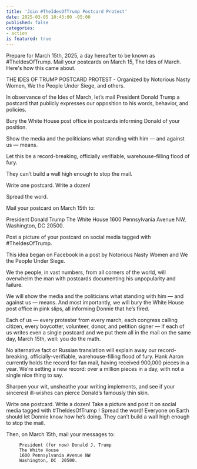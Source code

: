 ```yaml
---
title: 'Join #TheIdesOfTrump Postcard Protest'
date: 2025-03-05 10:43:00 -05:00
published: false
categories:
- action
is featured: true
---
```


Prepare for March 15th, 2025, a day hereafter to be known as #TheIdesOfTrump. Mail your postcards on March 15, The Ides of March. Here's how this came about.

THE IDES OF TRUMP POSTCARD PROTEST - Organized by Notorious Nasty Women, We the People Under Siege, and others.

In observance of the Ides of March, let’s mail President Donald Trump a postcard that publicly expresses our opposition to his words, behavior, and policies. 

Bury the White House post office in postcards informing Donald 
of your position.

Show the media and the politicians what standing with him — and against us — means.

Let this be a record-breaking, officially verifiable, warehouse-filling flood of fury.

They can’t build a wall high enough to stop the mail. 

Write one postcard. Write a dozen!

Spread the word.

Mail your postcard on March 15th to:

President Donald Trump
The White House
1600 Pennsylvania Avenue NW, 
Washington, DC 20500.

Post a picture of your postcard on social media tagged with #TheIdesOfTrump.


This idea began on Facebook in a post by Notorious Nasty Women and We the People Under Siege.

We the people, in vast numbers, from all corners of the world, will overwhelm the man with postcards documenting his unpopularity and failure.

We will show the media and the politicians what standing with him — and against us — means. And most importantly, we will bury the White House post office in pink slips, all informing Donnie that he’s fired.

Each of us — every protester from every march, each congress calling citizen, every boycotter, volunteer, donor, and petition signer — if each of us writes even a single postcard and we put them all in the mail on the same day, March 15th, well: you do the math.

No alternative fact or Russian translation will explain away our record-breaking, officially-verifiable, warehouse-filling flood of fury.
Hank Aaron currently holds the record for fan mail, having received 900,000 pieces in a year. We’re setting a new record: over a million
pieces in a day, with not a single nice thing to say.

Sharpen your wit, unsheathe your writing implements, and see if your sincerest ill-wishes can pierce Donald’s famously thin skin.



Write one postcard. Write a dozen! Take a picture and post it on social media tagged with #TheIdesOfTrump ! Spread the word! Everyone on Earth should let Donnie know how he’s doing. They can’t build a wall high
enough to stop the mail.

Then, on March 15th, mail your messages to:

         President (for now) Donald J. Trump
         The White House
         1600 Pennsylvania Avenue NW
         Washington, DC  20500. 
